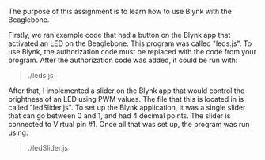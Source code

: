 The purpose of this assignment is to learn how to use Blynk with the Beaglebone.  

Firstly, we ran example code that had a button on the Blynk app that activated an LED on the Beaglebone. This program was called "leds.js". To use Blynk, the authorization code must be replaced with the code from your program. After the authorization code was added, it could be run with:  
> ./leds.js  

After that, I implemented a slider on the Blynk app that would control the brightness of an LED using PWM values. The file that this is located in is called "ledSlider.js". To set up the Blynk application, it was a single slider that can go between 0 and 1, and had 4 decimal points. The slider is connected to Virtual pin #1. Once all that was set up, the program was run using:  
> ./ledSlider.js  
